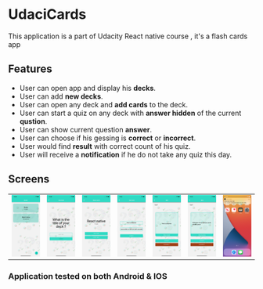 UdaciCards
===============================


This application is a part of Udacity React native course , it's a flash cards app 
  
## Features

 - User can open app and display his **decks**.
 - User can add **new decks**.
 - User can open any deck and **add cards** to the deck.
 - User can start a quiz on any deck with **answer hidden** of the current **qustion**.
 - User can show current question **answer**.
 - User can choose if his gessing is **correct** or **incorrect**.
 - User would find **result** with correct count of his quiz.
 - User will receive a **notification** if he do not take any quiz this day.
 

## Screens

|                                    |                                     |                                     |                                     |                                     |                                     |                                     |
| ---------------------------------  | --------------------------------    | --------------------------------    | --------------------------------    |--------------------------------    | --------------------------------    | --------------------------------    |
| <img  src="screenShots/1-deckslist.png"  />| <img src="screenShots/2-newdeck.png"  />| <img  src="screenShots/3-deckdetails.png"  />|<img  src="screenShots/4-newcard.png"  />|<img  src="screenShots/5-quiz-q.png"  />|<img  src="screenShots/6-quiz-a.png"  />|<img  src="screenShots/7-notification.png"  />|

### Application tested on both Android & IOS 